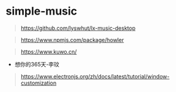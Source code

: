 # simple-music

> https://github.com/lyswhut/lx-music-desktop

> https://www.npmjs.com/package/howler

> https://www.kuwo.cn/

- 想你的365天-李玟  

> https://www.electronjs.org/zh/docs/latest/tutorial/window-customization